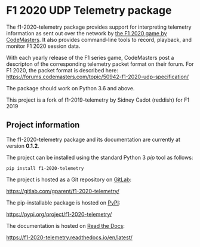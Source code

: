 
F1 2020 UDP Telemetry package
=============================

The f1-2020-telemetry package provides support for interpreting telemetry information as sent out over the network by [the F1 2020 game by CodeMasters](https://www.codemasters.com/game/f1-2020/).
It also provides command-line tools to record, playback, and monitor F1 2020 session data.

With each yearly release of the F1 series game, CodeMasters post a descripton of the corresponding telemetry packet format on their forum.
For F1 2020, the packet format is described here: https://forums.codemasters.com/topic/50942-f1-2020-udp-specification/

The package should work on Python 3.6 and above.

This project is a fork of f1-2019-telemetry by Sidney Cadot (reddish) for F1 2019


Project information
-------------------

The f1-2020-telemetry package and its documentation are currently at version **0.1.2**.

The project can be installed using the standard Python 3 _pip_ tool as follows:

    pip install f1-2020-telemetry

The project is hosted as a Git repository on [GitLab](https://gitlab.com):

  https://gitlab.com/gparent/f1-2020-telemetry/

The pip-installable package is hosted on [PyPI](https://pypi.org):

  https://pypi.org/project/f1-2020-telemetry/

The documentation is hosted on [Read the Docs](https://readthedocs.org):

  https://f1-2020-telemetry.readthedocs.io/en/latest/
